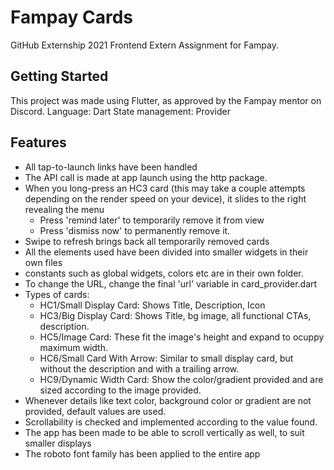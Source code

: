 # Fampay Cards

GitHub Externship 2021 Frontend Extern Assignment for Fampay.

## Getting Started

This project was made using Flutter, as approved by the Fampay mentor on Discord.
  Language: Dart
  State management: Provider

## Features

- All tap-to-launch links have been handled
- The API call is made at app launch using the http package.
- When you long-press an HC3 card (this may take a couple attempts depending on the render speed on your device), it slides to the right revealing the menu
  - Press 'remind later' to temporarily remove it from view
  - Press 'dismiss now' to permanently remove it.
- Swipe to refresh brings back all temporarily removed cards
- All the elements used have been divided into smaller widgets in their own files
- constants such as global widgets, colors etc are in their own folder. 
- To change the URL, change the final 'url' variable in card_provider.dart
- Types of cards:
  - HC1/Small Display Card: Shows Title, Description, Icon 
  - HC3/Big Display Card: Shows Title, bg image, all functional CTAs, description.
  - HC5/Image Card: These fit the image's height and expand to ocuppy maximum width.
  - HC6/Small Card With Arrow: Similar to small display card, but without the description and with a trailing arrow.
  - HC9/Dynamic Width Card: Show the color/gradient provided and are sized according to the image provided.
- Whenever details like text color, background color or gradient are not provided, default values are used.
- Scrollability is checked and implemented according to the value found.
- The app has been made to be able to scroll vertically as well, to suit smaller displays
- The roboto font family has been applied to the entire app
